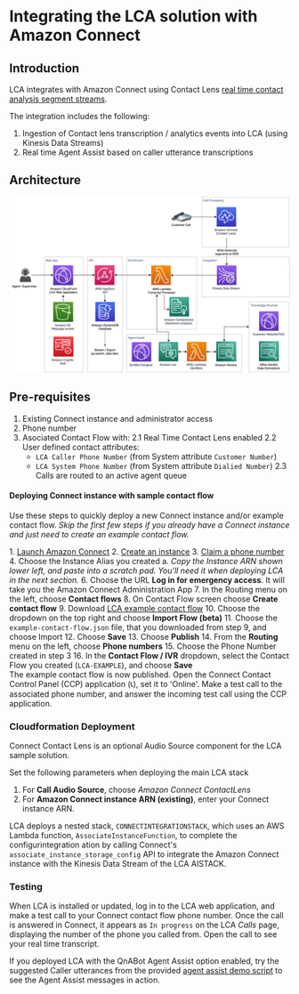 # Integrating the LCA solution with Amazon Connect

## Introduction

LCA integrates with Amazon Connect using Contact Lens [real time contact analysis segment streams](https://aws.amazon.com/blogs/contact-center/provide-call-sentiment-analytics-to-agents-using-real-time-contact-analysis-segment-streams-in-amazon-connect-contact-lens/). 
  
The integration includes the following: 
1. Ingestion of Contact lens transcription / analytics events into LCA (using Kinesis Data Streams)
2. Real time Agent Assist based on caller utterance transcriptions

## Architecture
![Architecture Diagram](../images/lca-connect-architecture.png)

## Pre-requisites
1. Existing Connect instance and administrator access
2. Phone number
3. Asociated Contact Flow with: 
  2.1 Real Time Contact Lens enabled
  2.2 User defined contact attributes:
     - `LCA Caller Phone Number` (from System attribute `Customer Number`)
     - `LCA System Phone Number` (from System attribute `Dialied Number`)
  2.3 Calls are routed to an active agent queue

#### Deploying Connect instance with sample contact flow
  
Use these steps to quickly deploy a new Connect instance and/or example contact flow. *Skip the first few steps if you already have a Connect instance and just need to create an example contact flow.*  

⁣1. [Launch Amazon Connect](https://docs.aws.amazon.com/connect/latest/adminguide/tutorial1-login-aws.html)
⁣2. [Create an instance](https://docs.aws.amazon.com/connect/latest/adminguide/tutorial1-create-instance.html)
⁣3. [Claim a phone number](https://docs.aws.amazon.com/connect/latest/adminguide/tutorial1-claim-phone-number.html)
4. Choose the Instance Alias you created
   a. *Copy the Instance ARN shown lower left, and paste into a scratch pad. You'll need it when deploying LCA in the next section.*
⁣6. Choose the URL **Log in for emergency access**. It will take you the Amazon Connect Administration App
⁣7. In the Routing menu on the left, choose **Contact flows**
⁣8. On Contact Flow screen choose **Create contact flow**
9. Download [LCA example contact flow](./example-contact-flow.json)
10. Choose the dropdown on the top right and choose **Import Flow (beta)**
⁣11. Choose the `example-contact-flow.json` file, that you downloaded from step 9, and choose Import
12. Choose **Save**
⁣13. Choose **Publish**
⁣14. From the **Routing** menu on the left, choose **Phone numbers**
⁣15. Choose the Phone Number created in step 3
⁣16. In the **Contact Flow / IVR** dropdown, select the Contact Flow you created (`LCA-EXAMPLE`), and choose **Save**  
The example contact flow is now published. Open the Connect Contact Control Panel (CCP) application (📞), set it to 'Online'. Make a test call to the  associated phone number, and answer the incoming test call using the CCP application.

### Cloudformation Deployment
Connect Contact Lens is an optional Audio Source component for the LCA sample solution. 
  
Set the following parameters when deploying the main LCA stack
1. For **Call Audio Source**, choose *Amazon Connect ContactLens*
2. For **Amazon Connect instance ARN (existing)**, enter your Connect instance ARN.

LCA deploys a nested stack, `CONNECTINTEGRATIONSTACK`, which uses an AWS Lambda function, `AssociateInstanceFunction`, to complete the configurintegration ation by calling Connect's `associate_instance_storage_config` API to integrate the Amazon Connect instance with the Kinesis Data Stream of the LCA AISTACK. 

### Testing
When LCA is installed or updated, log in to the LCA web application, and make a test call to your Connect contact flow phone number. Once the call is answered in Connect, it appears as `In progress` on the LCA *Calls* page, displaying the number of the phone you called from. Open the call to see your real time transcript. 

If you deployed LCA with the QnABot Agent Assist option enabled, try the suggested Caller utterances from the provided [agent assist demo script](../lca-agentassist-setup-stack/agent-assist-demo-script.md) to see the Agent Assist messages in action.








